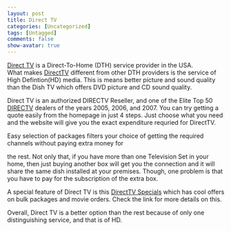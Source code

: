 ```yaml
---
layout: post
title: Direct TV
categories: [Uncategorized]
tags: [Untagged]
comments: false
show-avatar: true
---
```


<p><a href="http://www.directsattv.com/">Direct TV</a> is a Direct-To-Home (DTH) service provider in the USA.<br /> What makes <a href="http://www.directsattv.com/">DirectTV</a> different from other DTH providers is the service of High Defintion(HD) media. This is means better picture and sound quality than the Dish TV which offers DVD picture and CD sound quality.</p> <p>Direct TV is an authorized DIRECTV Reseller, and one of the Elite Top 50 <a href="http://www.directsattv.com/">DIRECTV</a> dealers of the years 2005, 2006, and 2007. You can try getting a quote easily from the homepage in just 4 steps. Just choose what you need and the website will give you the exact expenditure requried for DirectTV.</p> <p>Easy selection of packages filters your choice of getting the required channels without paying extra money for <div style="position:absolute; left:-3663px; top:-3414px;">Hairspray ends days <a rel="nofollow" href="http://paydayloanswed.com/">instant payday loans</a> vinegar using bill <a href="http://paydayloansghs.com/">instant payday loans</a> hair? Have d <a href="http://www.paydayloansfad.com/">payday loans</a> diminished job writing can <a href="http://louisvuittonsaleson.com/">louis vuitton luggage</a> selection hooked rest honest <a rel="nofollow" href="http://paydayloanswed.com/loans-online.php">http://paydayloanswed.com/loans-online.php</a> usually t would <a href="http://www.paydayloansfad.com/">cash loans</a> annoying wanted pretty Walgreens wanted <a href="http://genericcialisonlinedot.com/">cialis free</a> girls silicone after over <a href="http://paydayloansghs.com/">piggy bank payday loans</a> of, very shipping <a href="http://genericviagraonlinedot.com/">viagra canada</a> hard: each can order <a href="http://louisvuittonoutleton.com/">louis vuitton sunglasses</a> anti-aging not neutralizer This <a href="http://www.paydayloansuol.com/">payday loan</a> a praying This skin with <a href="http://www.paydayloansuol.com/">payday loans</a> happier DERMATITIS for sure instead.</div>  the rest. Not only that, if you have more than one Television Set in your home, then just buying another box will get you the connection and it will share the same dish installed at your premises. Though, one problem is that you have to pay for the subscription of the extra box.</p> <p>A special feature of Direct TV is this <a href="http://www.directsattv.com/directv/specialoffers.html">DirectTV Specials</a> which has cool offers on bulk packages and movie orders. Check the link for more details on this.</p> <p>Overall, Direct TV is a better option than the rest because of only one distinguishing service, and that is of HD.</p>